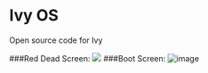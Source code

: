 # Ivy OS
Open source code for Ivy

###Red Dead Screen: 
![](https://pp.vk.me/c615719/v615719810/479a/WN7mvQXGP2g.jpg)
###Boot Screen: 
![image](https://cloud.githubusercontent.com/assets/13326808/21290965/7bf26e78-c4df-11e6-8ee5-3ca3d77506f9.png)
